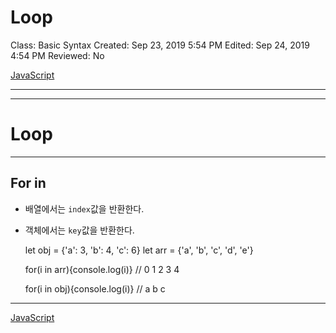 # Loop

Class: Basic Syntax
Created: Sep 23, 2019 5:54 PM
Edited: Sep 24, 2019 4:54 PM
Reviewed: No

[JavaScript](./JavaScript-22d52fd4-fa33-4035-9899-e1f4222518ae.csv)

---

---

# Loop

---

## For in

- 배열에서는 `index`값을 반환한다.
- 객체에서는 `key`값을 반환한다.

    let obj = {'a': 3, 'b': 4, 'c': 6}
    let arr = {'a', 'b', 'c', 'd', 'e'}
    
    for(i in arr){console.log(i)}
    // 0 1 2 3 4
    
    for(i in obj){console.log(i)}
    // a b c

---

[JavaScript](./JavaScript-22d52fd4-fa33-4035-9899-e1f4222518ae.csv)